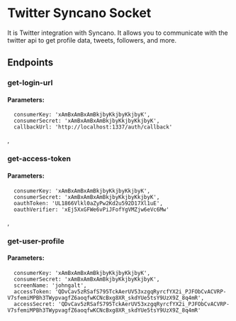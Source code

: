 # Twitter Syncano Socket

It is Twitter integration with Syncano. It allows you to communicate with the twitter api to get profile data, tweets, followers, and more.

## Endpoints

### get-login-url

#### Parameters:

      consumerKey: 'xAmBxAmBxAmBkjbyKkjbyKkjbyK',
      consumerSecret: 'xAmBxAmBxAmBkjbyKkjbyKkjbyK',
      callbackUrl: 'http://localhost:1337/auth/callback'

,
### get-access-token

#### Parameters:

      consumerKey: 'xAmBxAmBxAmBkjbyKkjbyKkjbyK',
      consumerSecret: 'xAmBxAmBxAmBkjbyKkjbyKkjbyK',
      oauthToken: 'UL1866Vlkl0aZyPw2Kd2u592D17Xl1uE',
      oauthVerifier: 'xEj5XxGFWe6vPiJFofYgVMZjw6eVc6Mw'

,
### get-user-profile

#### Parameters:

      consumerKey: 'xAmBxAmBxAmBkjbyKkjbyKkjbyK',
      consumerSecret: 'xAmBxAmBxAmBkjbyKkjbyKkjbyK',
      screenName: 'johngalt',
      accessToken: 'QDvCav5zRSafS795TckAerUV53xzgqRyrcfYX2i_PJFObCvACVRP-V7sfemiMPBh3TWypvagfZ6aoqfwKCNcBxg8XR_skdYUe5tsY9UzX9Z_8q4mR',
      accessSecret: 'QDvCav5zRSafS795TckAerUV53xzgqRyrcfYX2i_PJFObCvACVRP-V7sfemiMPBh3TWypvagfZ6aoqfwKCNcBxg8XR_skdYUe5tsY9UzX9Z_8q4mR'


